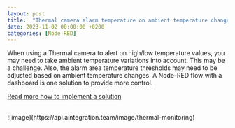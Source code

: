 ```yaml
---
layout: post
title:  "Thermal camera alarm temperature on ambient temperature changes"
date: 2023-11-02 00:00:00 +0200
categories: [Node-RED]
---
```


When using a Thermal camera to alert on high/low temperature values, you may need to take ambient temperature variations into account.  This may be a challenge.  Also, the alarm area temperature thresholds may need to be adjusted based on ambient temperature changes.
A Node-RED flow with a dashboard is one solution to provide more control.

[Read more how to implement a solution](https://github.com/pandosme/CamFlows#thermal-camera-alarm-temperature-on-ambient-temperature-changes)

  
<br/>
![image](https://api.aintegration.team/image/thermal-monitoring)
